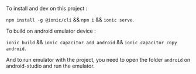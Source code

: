 To install and dev on this project :

`npm install -g @ionic/cli` && `npm i` && `ionic serve`.

To build on android emulator device :

`ionic build` && `ionic capacitor add android` && `ionic capacitor copy android`.

And to run emulator with the project, you need to open the folder `android` on android-studio and run the emulator.
